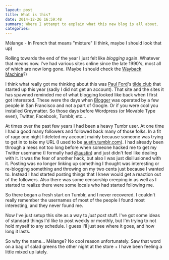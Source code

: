 ```yaml
---
layout: post
title: What is this?
date: 2014-12-26 16:59:48
summary: Where I attempt to explain what this new blog is all about. 
categories: 
---
```


Mélange - In French that means "mixture" (I think, maybe I should look that up)

Rolling towards the end of the year I just felt like *blogging* again. Whatever that means now.  I've had various sites online since the late 1990's, most all of which are now long gone. (Maybe I should check the [Wayback Machine](https://archive.org/web/)?)

I think what really got me thinking about this was [Paul Ford](https://medium.com/message/tilde-club-i-had-a-couple-drinks-and-woke-up-with-1-000-nerds-a8904f0a2ebf)'s [tilde.club](http://tilde.club) that started up this year (sadly I did not get an account).  That site and the sites it has spawned reminded me of what blogging looked like back when I first got interested. These were the days when [Blogger](http://www.blogger.com) was operated by a few people in San Francisco and not a part of Google.  Or if you were cool you installed Greymatter. So those days before Wordpress (or Movable Type even), Twitter, Facebook, Tumblr, etc... 

At times over the past few years I had been a heavy Tumbr user. At one time I had a good many followers and followed back many of those folks. In a fit of rage one night I deleted my account mainly because someone was trying to get in to take my URL (I used to be [austin.tumblr.com](http://austin.tumblr.com)). I had already been through a mess not too long before when someone hacked me to get my Twitter username (I formally had [@austin](http://twitter.com/austin)) and just didn't feel like dealing with it.  It was the fear of another hack, but also I was just disillusioned with it. Posting was no longer linking up something I thought was interesting or re-blogging something and throwing on my two cents just because I wanted to. Instead I had started posting things that I knew would get a reaction out of the followers. Also there was some censorship creeping in as well as I started to realize there were some locals who had started following me. 

So there began a fresh start on Tumblr, and I never recovered. I couldn't really remember the usernames of most of the people I found most interesting, and they never found me. 

Now I've just setup this site as a way to *just post* stuff. I've got some ideas of standard things I'd like to post weekly or monthly, but I'm trying to not hold myself to any schedule. I guess I'll just see where it goes, and how long it lasts. 

So why the name... Mélange?  No cool reason unfortunately. Saw that word on a bag of salad greens the other night at the store + I have been feeling a little mixed up lately.  
